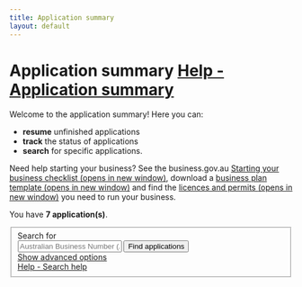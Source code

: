 ```yaml
---
title: Application summary
layout: default
---
```

<style>
    a.dismiss span {
        display: inline-block;
        width: 20px;
        height: 20px;
        vertical-align: middle;
    }

    p:hover a.dismiss span, a.dismiss:focus span {
        background: url(/Content/img/ico-close.png);
        background-size: cover;
    }

    a.dismiss:hover, a.dismiss:focus {
        background-color: transparent;
    }

    .inline p {
        margin: 0;
    }

    .inline {
        display: inline-block;
        margin-right: 20px;
    }	

	tr.extra {
		background-color: #eee;
		display: none;
	}
	
	tr.extra td {
		background-color: transparent;
	}
	.dashboard-container caption .app-status {
		font-size: 80%;
		margin-top: .5em;
		width: 80%;
	}
	.search-date {
		width: 7em !important;
	}
	.search-date + button.ui-datepicker-trigger {
		background: none;
		border: none;
		margin-left: -35px;
		color: #555;
	}
</style>
<main class="wrapper">
	<h1 id="heading" tabindex="-1">Application summary <a class="cd-btn help" href="#help-dashboarddescription"><span>Help - Application summary</span></a></h1>
	<div class="grid-row clearfix">
		<p>Welcome to the application summary! Here you can:</p>
		<ul>
			<li><strong>resume</strong> unfinished applications</li>
			<li><strong>track</strong> the status of applications</li>
			<li><strong>search</strong> for specific applications.</li>
		</ul>
		<p>Need help starting your business? See the business.gov.au <a href="https://www.business.gov.au/Info/Plan-and-Start/Templates-and-tools/Checklists/Starting-your-business-checklist" target="_blank">Starting your business checklist <span class="visuallyhidden">(opens in new window)</span></a>, download a <a href="https://www.business.gov.au/info/plan-and-start/templates-and-tools/business-plan-template-and-guide" target="_blank">business plan template <span class="visuallyhidden">(opens in new window)</span></a> and find the <a href="https://www.business.gov.au/info/plan-and-start/start-your-business/business-and-company-registration/registration-and-licences" target="_blank"> licences and permits <span class="visuallyhidden">(opens in new window)</span></a> you need to run your business. </p>
	</div>
	<div id="dashboard-page">
		<p>You have <strong><span id="application-count">7</span> application(s)</strong>.</p>
		<div class="card clearfix">
			<form action="/registration/dashboard/search" id="search-form" method="post" novalidate="novalidate"><input name="__RequestVerificationToken" type="hidden" value="v0HTD9yGK4oZF86SaC0U1DDBqhAbaJWP-VzqDS3U4AAWGBssoz7lI5ZHjod30AeYr4OZ4rYmS5M5qEzfzMnCivI_DM_4hQJIqgIMfI2Qw5LdNinjOxOKnVen_9cR6VQ_iC7xqeCItQCqvw6A4q8RPw2">            <fieldset id="filterContainer" class="no-margin">
                <div class="filter-container">
					<div class="grid-row">
						<div class="col4">
							<label for="search-term" class="input-right">Search for</label>
						</div>
						<div class="col7">
							<input id="SearchOptions_SearchString" name="SearchOptions.SearchString" placeholder="Australian Business Number (ABN)" style="max-width: 23em" type="text" value="">
							<button id="find-btn" type="submit" class="btn btn-default btn-inline" name="submitAction" value="stringSearch">Find applications</button><br>
							<a href="javascript:void(0)" id="show-adv">Show advanced options</a>
						</div>
						<div class="col1 last"><a class="cd-btn help" href="#help-dashboardsearchhelp"><span>Help - Search help</span></a></div>
					</div>
                    <div id="advanced-search" style="display: none;">
						<div class="grid-row">
							<div class="col4">
								<label for="SearchOptions_DateFrom" class="input-right">Submitted date from<br><span class="field-note">(DD/MM/YYYY)</span></label>
							</div>
							<div class="col8 last">
								<input class="search-date hasDatepicker" data-val="true" data-val-date="The field DateFrom must be a date." id="SearchOptions_DateFrom" name="SearchOptions.DateFrom" type="text" value=""><button type="button" class="ui-datepicker-trigger"><span class="fa fa-calendar"></span></button>
								&nbsp;&nbsp;
								<label for="SearchOptions_DateTo" class="input-right label-inline">Date to <span class="field-note">(DD/MM/YYYY)</span></label>
								<input class="search-date hasDatepicker" data-val="true" data-val-date="The field DateTo must be a date." id="SearchOptions_DateTo" name="SearchOptions.DateTo" type="text" value=""><button type="button" class="ui-datepicker-trigger"><span class="fa fa-calendar"></span></button>
							</div>
						</div>
						<div class="grid-row">
							<div class="col4">
								<label for="field5" class="input-right">Status of application</label>
							</div>
							<div class="col8 last">
								<select id="SearchOptions_SelectedApplicationStatus" name="SearchOptions.SelectedApplicationStatus"><option value="">Show all</option>
									<option value="1">Not Submitted</option>
									<option value="4">Submitted</option>
									<option value="5">Completed</option>
								</select>
								<br>
							</div>
						</div>
						<div class="grid-row clearfix">
							<div class="col4">
								<p class="label input-right">Registration types</p>
							</div>
							<div class="col8 last">
								<div class="custom-controls inline">
									<p class="no-margin">

										<input id="RegistrationTypes_2" name="SearchOptions.SelectedRegistrationTypes" type="checkbox" value="ABN">
										<label for="RegistrationTypes_2" id="type-abn" style="width: 8em">ABN</label>
									</p>
								</div>
								<div class="custom-controls inline">
									<p class="no-margin">

										<input id="RegistrationTypes_3" name="SearchOptions.SelectedRegistrationTypes" type="checkbox" value="GST">
										<label for="RegistrationTypes_3" id="type-gst" style="width: 8em">GST</label>
									</p>
								</div>
								<div class="custom-controls inline">
									<p class="no-margin">

										<input id="RegistrationTypes_4" name="SearchOptions.SelectedRegistrationTypes" type="checkbox" value="PAYG">
										<label for="RegistrationTypes_4" id="type-payg" style="width: 8em">PAYG</label>
									</p>
								</div>
								<div class="custom-controls inline">
									<p class="no-margin">

										<input id="RegistrationTypes_5" name="SearchOptions.SelectedRegistrationTypes" type="checkbox" value="FBT">
										<label for="RegistrationTypes_5" id="type-fbt" style="width: 8em">FBT</label>
									</p>
								</div>
								<div class="custom-controls inline">
									<p class="no-margin">

										<input id="RegistrationTypes_6" name="SearchOptions.SelectedRegistrationTypes" type="checkbox" value="LCT">
										<label for="RegistrationTypes_6" id="type-lct" style="width: 8em">LCT</label>
									</p>
								</div>
								<div class="custom-controls inline">
									<p class="no-margin">

										<input id="RegistrationTypes_7" name="SearchOptions.SelectedRegistrationTypes" type="checkbox" value="FTC">
										<label for="RegistrationTypes_7" id="type-ftc" style="width: 8em">FTC</label>
									</p>
								</div>
								<div class="custom-controls inline">
									<p class="no-margin">

										<input id="RegistrationTypes_8" name="SearchOptions.SelectedRegistrationTypes" type="checkbox" value="WET">
										<label for="RegistrationTypes_8" id="type-wet" style="width: 8em">WET</label>
									</p>
								</div>
								<div class="custom-controls inline">
									<p class="no-margin">

										<input id="RegistrationTypes_9" name="SearchOptions.SelectedRegistrationTypes" type="checkbox" value="AKEY">
										<label for="RegistrationTypes_9" id="type-akey" style="width: 8em">AUSKey</label>
									</p>
								</div>
							</div>
						</div>
                        <div>
                            <p class="margin4">
                                <button type="submit" class="btn btn-default btn-inline" id="btnSearch" name="submitAction" value="advancedSearch">Find applications</button>
                            </p>
                        </div>
                    </div>
                </div><!-- filterContainer -->
            </fieldset>
		</form>
	</div>
<div id="add-auskeys" style="display: none">
	<div class="dashboard-container" id="299">
		<table>
			<caption>Application reference: <strong>#1702-AA-0299-L</strong><br>
				<div class="app-status"><p>Submitted on 09 May 2017 14:32</p></div>
				<span class="controls">
					<a href="javascript:void(0);" class="edit" style="display: none;">Resume</a>
					&nbsp;
					<a href="javascript:void(0);" class="remove" style="display: none;">Delete</a>
					&nbsp;
					<a href="javascript:void(0);" class="refresh"><span class="fa fa-refresh"></span>Status update</a>
				</span>
			</caption>
			<thead>
				<tr>
					<th class="status-item">Registration item</th>
					<th class="status-detail">Detail</th>
					<th class="status-information" colspan="2">Status</th>
				</tr>
			</thead>
			<tbody>
				<tr class="rego" onclick="$(this).next().toggle('fast')">
					<td class="waiting"><span class="visuallyhidden">Pending-</span>AUSkey</td>
					<td class="status-waiting">Fred Albert Nerk</td>
					<td class=""><a href="javascript:void(0)">Pending</a></td>
					<td class=""><span class="fa fa-plus-square">&nbsp;</span></td>
				</tr>
				<tr style="display: table-row;" class="extra" style="display: none">
					<td>&nbsp;</td>
					<td colspan="3">
						<p>Your registration has been submitted. Use the refresh button above to check on the status of your application.</p>
					</td>
				</tr>
				<tr class="rego" onclick="$(this).next().toggle('fast')">
					<td class="waiting"><span class="visuallyhidden">Pending-</span>AUSkey</td>
					<td class="status-waiting">Simon Arthur Bourke</td>
					<td class=""><a href="javascript:void(0)">Pending</a></td>
					<td class=""><span class="fa fa-plus-square">&nbsp;</span></td>
				</tr>
				<tr style="display: table-row;" class="extra" style="display: none">
					<td>&nbsp;</td>
					<td colspan="3">
						<p>Your registration has been submitted. Use the refresh button above to check on the status of your application.</p>
					</td>
				</tr>
			</tbody>
		</table>
	</div>
		<div class="dashboard-container" id="9619">
		<table>
			<caption>Australian Business Number (ABN): <strong>44 123 456 789</strong><br>
				
				<div class="app-status"><p>Completed on 09 Apr 2017 16:18</p></div>
				<span class="controls" style="display: none;">
					<a href="javascript:void(0);" class="edit" style="display: none;">Resume</a>
					&nbsp;
					<a href="javascript:void(0);" class="remove" style="display: none;">Delete</a>
					&nbsp;
					<a href="javascript:void(0);" class="refresh" style="display: none;"><span class="fa fa-refresh"></span>Status update</a>
				</span>
			</caption>
			<thead>
				<tr>
					<th class="status-item">Registration item</th>
					<th class="status-detail">Detail</th>
					<th class="status-information" colspan="2">Status</th>
				</tr>
			</thead>
			<tbody>
				<tr class="rego" onclick="$(this).next().toggle('fast')">
					<td class="registered"><span class="visuallyhidden">Submitted-</span>AUSKey</td>
					<td class="status-waiting">John Cecil Smith</td>
					<td class="">
						<span>
							<a class="more" href="javascript:void(0)">Submitted</a>
						</span>
					</td>
					<td class=""><span class="fa fa-plus-square">&nbsp;</span></td>
				</tr>
				<tr style="display: table-row;" class="extra" style="display: none">
					<td>&nbsp;</td>
					<td colspan="3">
						<p>Your registration has been submitted. Check with the ATO to see if it was successful.</p>
					</td>
				</tr>
			</tbody>
		</table>
		<div class="referrer"></div>
	</div>
</div>
<div id="submit">
	<div class="dashboard-container" id="9513">
		<table>
			<caption>
				Australian Business Number (ABN): <strong>44 987 654 321</strong><br>
				
				<div class="app-status"><p>Completed on 12 Apr 2017 09:16</p></div>
				<span class="controls">
					<a href="register-existing5" class="edit">Reapply</a>
					&nbsp;
					<a href="javascript:void(0);" class="remove" style="display: none;">Delete</a>
					&nbsp;
					<a href="javascript:void(0);" class="refresh" style="display: none;"><span class="fa fa-refresh"></span>Status update</a>
				</span>
			</caption>
			<thead>
			<tr>
				<th class="status-item">Registration item</th>
				<th class="status-detail">Detail</th>
				<th class="status-information" colspan="2">Status</th>
			</tr>
			</thead>
			<tbody>
				<tr class="rego" onclick="$(this).next().toggle('fast')">
					<td class="declined"><span class="visuallyhidden">Unsuccessful-</span>GST</td>
					<td class="status-waiting"></td>
					<td class="">
						<span>
							<a class="more" href="javascript:void(0)">Unsuccessful</a>
						</span>
					</td>
					<td class=""><span class="fa fa-plus-square">&nbsp;</span></td>
				</tr>
				<tr style="display: table-row;" class="extra" style="display: none">
					<td>&nbsp;</td>
					<td colspan="3">
						<p>Your Goods and Services Tax (GST) registration has been unsuccessful:</p>
						<ul>
							 <li>Error with application for some reason.</li>
						</ul>
						<p>You can correct the errors and resubmit the application by using the <strong>Reapply</strong> button above.</p>
					</td>
				</tr>
				<tr class="rego" onclick="$(this).next().toggle('fast')">
					<td class="declined"><span class="visuallyhidden">Unsuccessful-</span>WET</td>
					<td class="status-waiting"></td>
					<td class="">
						<span>
							<a class="more" href="javascript:void(0)">Unsuccessful</a>
						</span>
					</td>
					<td class=""><span class="fa fa-plus-square">&nbsp;</span></td>
				</tr>
				<tr style="display: table-row;" class="extra" style="display: none">
					<td>&nbsp;</td>
					<td colspan="3">
						<p>Your Wine Equalisation Tax (WET) registration has been unsuccessful:</p>
						<ul>
							 <li>Error with application for some reason.</li>
						</ul>
						<p>You can correct the errors and resubmit the application by using the <strong>Reapply</strong> button above.</p>
					</td>
				</tr>
				</tbody>
		</table>
		<div class="referrer"></div>
	</div>
	<div class="dashboard-container">
		<table>
			<caption>Australian Business Number (ABN): <strong>44 123 456 789</strong><br>
				
				<div class="app-status"><p>Not submitted</p></div>
				<span class="controls">
					<a href="javascript:void(0);" class="edit">Resume</a>
					&nbsp;
					<a href="javascript:void(0);" class="remove" style="display: none;">Delete</a>
					&nbsp;
					<a href="javascript:void(0);" class="refresh" style="display: none;"><span class="fa fa-refresh"></span>Status update</a>
				</span>
			</caption>
			<thead>
				<tr>
					<th class="status-item">Registration item</th>
					<th class="status-detail">Detail</th>
					<th class="status-information" colspan="2">Status</th>
				</tr>
			</thead>
			<tbody>
				
				<tr>
					<td>&nbsp;</td>
					<td colspan="3">No registrations added.</td>
				</tr>
			</tbody>
		</table>
		<div class="referrer"></div>
	</div>
</div>
<div id="not-submitted">
	<div class="dashboard-container">
		<table>
			<caption>Australian Business Number (ABN): <strong>44 123 456 789</strong><br>
				
				<div class="app-status"><p>Not submitted</p></div>
				<span class="controls">
					<a href="javascript:void(0);" class="edit">Resume</a>
					&nbsp;
					<a href="javascript:void(0);" class="remove" style="display: none;">Delete</a>
					&nbsp;
					<a href="javascript:void(0);" class="refresh" style="display: none;"><span class="fa fa-refresh"></span>Status update</a>
				</span>
			</caption>
			<thead>
				<tr>
					<th class="status-item">Registration item</th>
					<th class="status-detail">Detail</th>
					<th class="status-information" colspan="2">Status</th>
				</tr>
			</thead>
			<tbody>
				
				<tr class="rego">
					<td class="editing"><span class="visuallyhidden">Not submitted-</span>GST</td>
					<td class="status-waiting"></td>
					<td class="">
						<span>Not submitted</span>
					</td>
					<td class="">&nbsp;</td>
				</tr>
				<tr class="rego">
					<td class="editing"><span class="visuallyhidden">Not submitted-</span>PAYG</td>
					<td class="status-waiting"></td>
					<td class="">
						<span>Not submitted</span>
					</td>
					<td class="">&nbsp;</td>
				</tr>
			</tbody>
		</table>
		<div class="referrer"></div>
	</div>
	<div class="dashboard-container" id="9619">
		<table>
			<caption>Australian Business Number (ABN): <strong>44 123 456 789</strong><br>
				
				<div class="app-status"><p>Completed on 09 Apr 2017 16:18</p></div>
				<span class="controls" style="display: none;">
					<a href="javascript:void(0);" class="edit" style="display: none;">Resume</a>
					&nbsp;
					<a href="javascript:void(0);" class="remove" style="display: none;">Delete</a>
					&nbsp;
					<a href="javascript:void(0);" class="refresh" style="display: none;"><span class="fa fa-refresh"></span>Status update</a>
				</span>
			</caption>
			<thead>
				<tr>
					<th class="status-item">Registration item</th>
					<th class="status-detail">Detail</th>
					<th class="status-information" colspan="2">Status</th>
				</tr>
			</thead>
			<tbody>
				
				<tr class="rego" onclick="$(this).next().toggle('fast')">
					<td class="registered"><span class="visuallyhidden">Submitted-</span>AUSKey</td>
					<td class="status-waiting">Fred Aurthur Nerk</td>
					<td class="">
						<span>
							<a class="more" href="javascript:void(0)">Submitted</a>
						</span>
					</td>
					<td class=""><span class="fa fa-plus-square">&nbsp;</span></td>
				</tr>
				<tr style="display: table-row;" class="extra" style="display: none">
					<td>&nbsp;</td>
					<td colspan="3">
						<p>Your registration has been submitted. Check with the ATO to see if it was successful.</p>
					</td>
				</tr>
				<tr class="rego" onclick="$(this).next().toggle('fast')">
					<td class="registered"><span class="visuallyhidden">Submitted-</span>AUSKey</td>
					<td class="status-waiting">John Cecil Smith</td>
					<td class="">
						<span>
							<a class="more" href="javascript:void(0)">Submitted</a>
						</span>
					</td>
					<td class=""><span class="fa fa-plus-square">&nbsp;</span></td>
				</tr>
				<tr style="display: table-row;" class="extra" style="display: none">
					<td>&nbsp;</td>
					<td colspan="3">
						<p>Your registration has been submitted. Check with the ATO to see if it was successful.</p>
					</td>
				</tr>
				<tr class="rego" onclick="$(this).next().toggle('fast')">
					<td class="registered"><span class="visuallyhidden">Submitted-</span>AUSKey</td>
					<td class="status-waiting">Bryan Anthony James</td>
					<td class="">
						<span>
							<a class="more" href="javascript:void(0)">Submitted</a>
						</span>
					</td>
					<td class=""><span class="fa fa-plus-square">&nbsp;</span></td>
				</tr>
				<tr style="display: table-row;" class="extra" style="display: none">
					<td>&nbsp;</td>
					<td colspan="3">
						<p>Your registration has been submitted. Check with the ATO to see if it was successful.</p>
					</td>
				</tr>
			</tbody>
		</table>
		<div class="referrer"></div>
	</div>
</div>
<div class="dashboard-container" id="9476">
    <table>
        <caption>
            Australian Business Number: <strong>44 555 555 555</strong><br>
            
            <div class="app-status"><p>Completed on 05 Apr 2017 16:06</p></div>
            <span class="controls" style="display: none;">
                <a href="javascript:void(0);" class="edit" style="display: none;">Resume</a>
                &nbsp;
                <a href="javascript:void(0);" class="remove" style="display: none;">Delete</a>
                &nbsp;
                <a href="javascript:void(0);" class="refresh" style="display: none;"><span class="fa fa-refresh"></span>Status update</a>
            </span>
        </caption>
        <thead>
        <tr>
            <th class="status-item">Registration item</th>
            <th class="status-detail">Detail</th>
            <th class="status-information" colspan="2">Status</th>
        </tr>
        </thead>
        <tbody>
			<tr class="rego" onclick="$(this).next().toggle('fast')">
				<td class="registered"><span class="visuallyhidden">Submitted-</span>GST</td>
				<td class="status-waiting"></td>
				<td class="">
					<span>
						<a class="more" href="javascript:void(0)">Submitted</a>
					</span>
				</td>
				<td class=""><span class="fa fa-plus-square">&nbsp;</span></td>
			</tr>
			<tr style="display: table-row;" class="extra" style="display: none">
				<td>&nbsp;</td>
				<td colspan="3">
					<p>Your registration has been submitted. Check with the ATO to see if it was successful.</p>
				</td>
			</tr>
			<tr class="rego" onclick="$(this).next().toggle('fast')">
				<td class="registered"><span class="visuallyhidden">Submitted-</span>LCT</td>
				<td class="status-waiting"></td>
				<td class="">
					<span>
						<a class="more" href="javascript:void(0)">Submitted</a>
					</span>
				</td>
				<td class=""><span class="fa fa-plus-square">&nbsp;</span></td>
			</tr>
			<tr style="display: table-row;" class="extra" style="display: none">
				<td>&nbsp;</td>
				<td colspan="3">
					<p>Your registration has been submitted. Check with the ATO to see if it was successful.</p>
				</td>
			</tr>
			<tr class="rego" onclick="$(this).next().toggle('fast')">
				<td class="registered"><span class="visuallyhidden">Submitted-</span>FTC</td>
				<td class="status-waiting"></td>
				<td class="">
					<span>
						<a class="more" href="javascript:void(0)">Submitted</a>
					</span>
				</td>
				<td class=""><span class="fa fa-plus-square">&nbsp;</span></td>
			</tr>
			<tr style="display: table-row;" class="extra" style="display: none">
				<td>&nbsp;</td>
				<td colspan="3">
				<p>Your registration has been submitted. Check with the ATO to see if it was successful.</p>
			</td>
			</tr>
		</tbody>
    </table>
    <div class="referrer"></div>
</div>
<div id="pager" class="card" style="">
        <div class="grid-row">
            <p>
                You have <span>4</span> more application(s)
                <button id="btnShowMore" type="button" class="btn btn-inline" style="margin-left: 10px">Show more...</button>
            </p>
        </div>
    </div>
</div>

<script type="text/javascript" src="/scripts/clipboard.min.js"></script>

<script type="text/javascript">
	$(document).ready(function() {
	
		var qryStr = getUrlVars();
		if (qryStr.type == "auskey") {
			$("#add-auskeys").show();
			$("#not-submitted").hide();
			$("#submit").hide();
		}
		else if (qryStr.action == "submit") {
			$("#submit").show();
			$("#not-submitted").hide();
		} else {
			$("#submit").hide();
			$("#not-submitted").show();
		}
	
		$("#show-adv").click(function () {
			$("#advanced-search").toggle('fast');
			if ($("#advanced-search:visible").length)
				$("#show-adv").html("Hide advanced options");
			else
				$("#show-adv").html("Show advanced options");
			$(this).blur();
		});
	
		
	
	});
		
	/* Drop down settings menu */
	$("nav").accessibleMegaMenu({
		/* prefix for generated unique id attributes, which are required to indicate aria-owns, aria-controls and aria-labelledby */
		uuidPrefix: "accessible-megamenu",
		/* css class used to define the megamenu styling */
		menuClass: "nav-menu",
		/* css class for a top-level navigation item in the megamenu */
		topNavItemClass: "nav-item",
		/* css class for a megamenu panel */
		panelClass: "sub-nav",
		/* css class for a group of items within a megamenu panel */
		panelGroupClass: "sub-nav-group",
		/* css class for the hover state */
		hoverClass: "hover",
		/* css class for the focus state */
		focusClass: "focus",
		/* css class for the open state */
		openClass: "open"
	});
</script>

</main>
